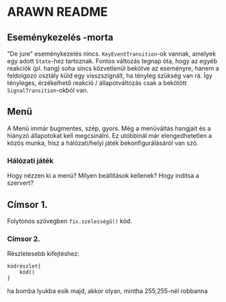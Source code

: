 ARAWN README
========================================


Eseménykezelés -morta
---------------------------------

"De jure" eseménykezelés nincs. `KeyEventTransition`-ok vannak,
amelyek egy adott `State`-hez tartoznak. Fontos változás tegnap óta,
hogy az egyéb reakciók (pl. hang) soha sincs közvetlenül bekötve
az eseményre, hanem a feldolgozó osztály küld egy visszszignált,
ha tényleg szükség van rá. Így tényleges, érzékelhető reakció /
állapotváltozás csak a bekötött `SignalTransition`-okból van.

Menü
----

A Menü immár bugmentes, szép, gyors. Még a menüváltás hangjait
és a hiányzó állapotokat kell megcsinálni. Ez utóbbinál már elengedhetetlen
a közös munka, hisz a hálózati/helyi játék bekonfigurálásáról van szó.

### Hálózati játék

Hogy nézzen ki a menü? Milyen beállítások kellenek? Hogy indítsa
a szervert?

Címsor 1.
---------

Folytonos szövegben `fix.szélességű()` kód.

### Címsor 2.

Részletesebb kifejtéshez:

    kódrészlet{
        kód()
    }

ha bomba lyukba esik majd, akkor olyan, mintha 255,255-nél robbanna











